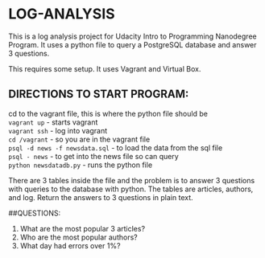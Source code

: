 
<h1>LOG-ANALYSIS</h1>

This is a log analysis project for Udacity Intro to Programming Nanodegree Program.
It uses a python file to query a PostgreSQL database 
and answer 3 questions. 

This requires some setup.  It uses Vagrant and Virtual Box.

<h2>DIRECTIONS TO START PROGRAM:</h2>

cd to the vagrant file, this is where the python file should be<br>
`vagrant up` - starts vagrant<br>
`vagrant ssh`  - log into vagrant<br>
`cd /vagrant`  - so you are in the vagrant file<br>
`psql -d news -f newsdata.sql`  - to load the data from the sql file<br>
`psql - news`  - to get into the news file so can query<br>
`python newsdatadb.py`  - runs the python file

There are 3 tables inside the file and the problem is to answer 3 questions with queries to the 
database with python. The tables are articles, authors, and log.  Return the answers to 3 questions
in plain text.

##QUESTIONS:
1.  What are the most popular 3 articles? 
2.  Who are the most popular authors?
3.  What day had errors over 1%?
